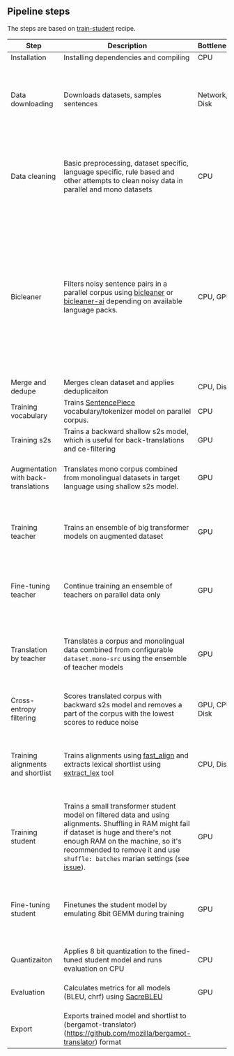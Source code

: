 ## Pipeline steps

The steps are based on [train-student](https://github.com/browsermt/students/tree/master/train-student) recipe.

Step | Description | Bottleneck | Comments
--- | --- | --- | ---
Installation | Installing dependencies and compiling | CPU | Takes ~1 hour
Data downloading | Downloads datasets, samples sentences | Network, Disk | Time depends on dataset size, sampling of huge mono datasets (100M+ sentences) is the most intensive operation.
Data cleaning | Basic preprocessing, dataset specific, language specific, rule based and other attempts to clean noisy data in parallel and mono datasets | CPU | Good parallelization across CPU cores. To make cleaning of a new language more efficient add it to [clean_parallel.py](/pipeline/clean/tools/clean_parallel.py).
Bicleaner | Filters noisy sentence pairs in a parallel corpus using [bicleaner](https://github.com/bitextor/bicleaner) or [bicleaner-ai](https://github.com/bitextor/bicleaner-ai) depending on available language packs. | CPU, GPU | If there are no pretrained language packs for bicleaner-ai, it uses bicleaner. If there are no ones for bicleaner either, this step is skipped. Cleaning thresholds are configurable per dataset, see [Dataset cleaning](##Dataset cleaning).
Merge and dedupe | Merges clean dataset and applies deduplicaiton | CPU, Disk | 
Training vocabulary | Trains [SentencePiece](https://github.com/google/sentencepiece) vocabulary/tokenizer model on parallel corpus. | CPU |
Training s2s | Trains a backward shallow s2s model, which is useful for back-translations and ce-filtering | GPU | Inspired by a [marian example](https://github.com/marian-nmt/marian-examples/tree/master/training-basics-sentencepiece).
Augmentation with back-translations | Translates mono corpus combined from monolingual datasets in target language using shallow s2s model. | GPU | It is more useful for low-resource languages and can be skipped for others.
Training teacher | Trains an ensemble of big transformer models on augmented dataset | GPU | You might want to adjust [early stopping](pipeline/train/configs/training/teacher.transformer.train.yml) or `after-epochs` parameters depending on datasets size.
Fine-tuning teacher | Continue training an ensemble of teachers on parallel data only | GPU | You might want to adjust [early stopping](pipeline/train/configs/training/teacher.transformer.train.yml) parameters depending on datasets size.
Translation by teacher | Translates a corpus and monolingual data combined from configurable `dataset.mono-src` using the ensemble of teacher models | GPU | The slowest part of the pipeline. Can take days. It is possible to speed it up by using multiple nodes in cluster mode.
Cross-entropy filtering | Scores translated corpus with backward s2s model and removes a part of the corpus with the lowest scores to reduce noise | GPU, CPU, Disk | At this point we work with huge datasets. Very disk intensive.
Training alignments and shortlist | Trains alignments using [fast_align](https://github.com/clab/fast_align) and extracts lexical shortlist using [extract_lex](https://github.com/marian-nmt/extract-lex) tool | CPU, Disk | Some tools require uncompressed datasets on disk and they are huge at this point. Good CPU parallelization.
Training student | Trains a small transformer student model on filtered data and using alignments. Shuffling in RAM might fail if dataset is huge and there's not enough RAM on the machine, so it's recommended to remove it and use `shuffle: batches` marian settings (see [issue](https://github.com/mozilla/firefox-translations-training/issues/21)).  | GPU |
Fine-tuning student | Finetunes the student model by emulating 8bit GEMM during training | GPU | Converges very quickly and then degrades. It's quick but you might want to reduce early stopping threshold.
Quantizaiton |  Applies 8 bit quantization to the fined-tuned student model and runs evaluation on CPU | CPU | CPU threads must be set to 1 for this step.
Evaluation |  Calculates metrics for all models (BLEU, chrf) using [SacreBLEU](https://github.com/mjpost/sacrebleu) | GPU | Uses `datasets.test` configuration section.
Export | Exports trained model and shortlist to (bergamot-translator)(https://github.com/mozilla/bergamot-translator) format | |
